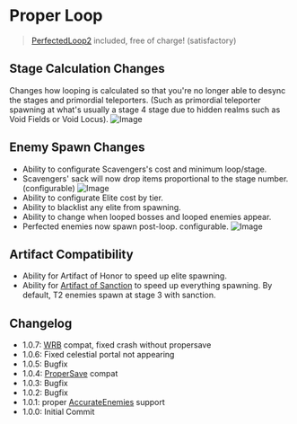 # Proper Loop
> [PerfectedLoop2](https://thunderstore.io/package/arimah/PerfectedLoop/) included, free of charge! (satisfactory)

## Stage Calculation Changes
Changes how looping is calculated so that you're no longer able to desync the stages and primordial teleporters. (Such as primordial teleporter spawning at what's usually a stage 4 stage due to hidden realms such as Void Fields or Void Locus).
![Image](https://media.discordapp.net/attachments/515678821408571392/1081725955023835218/20230304182018_1.jpg)

## Enemy Spawn Changes
- Ability to configurate Scavengers's cost and minimum loop/stage.
- Scavengers' sack will now drop items proportional to the stage number. (configurable)
![Image](https://media.discordapp.net/attachments/515678821408571392/1081730188682989608/20230305090858_1.jpg)
- Ability to configurate Elite cost by tier.
- Ability to blacklist any elite from spawning.
- Ability to change when looped bosses and looped enemies appear.
- Perfected enemies now spawn post-loop. configurable.
![Image](https://media.discordapp.net/attachments/515678821408571392/1081725956386983956/20230305075336_1.jpg)

## Artifact Compatibility
- Ability for Artifact of Honor to speed up elite spawning.
- Ability for [Artifact of Sanction](https://thunderstore.io/package/William758/ZetArtifacts/) to speed up everything spawning. By default, T2 enemies spawn at stage 3 with sanction.

## Changelog
- 1.0.7: [WRB](https://thunderstore.io/package/TheBestAssociatedLargelyLudicrousSillyheadGroup/WellRoundedBalance/) compat, fixed crash without propersave
- 1.0.6: Fixed celestial portal not appearing
- 1.0.5: Bugfix
- 1.0.4: [ProperSave](https://thunderstore.io/package/KingEnderBrine/ProperSave/) compat  
- 1.0.3: Bugfix
- 1.0.2: Bugfix
- 1.0.1: proper [AccurateEnemies](https://thunderstore.io/package/Moffein/AccurateEnemies/) support
- 1.0.0: Initial Commit
